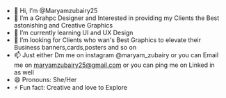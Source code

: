 - 👋 Hi, I’m @Maryamzubairy25
- 👀 I’m a Grahpc Designer and Interested in providing my Clients the Best astonishing and Creative Graphics 
- 🌱 I’m currently learning UI and UX Design
- 💞️ I’m looking for Clients who wan's Best Graphics to elevate their Business banners,cards,posters and so on
- 📫 Just either Dm me on instagram  @maryam_zubairy or you can Email me on maryamzubairy25@gmail.com or you can ping me on Linked in as well 
- 😄 Pronouns: She/Her
- ⚡ Fun fact: Creative and love to Explore

<!---
Maryamzubairy25/Maryamzubairy25 is a ✨ special ✨ repository because its `README.md` (this file) appears on your GitHub profile.
You can click the Preview link to take a look at your changes.
--->
